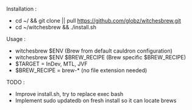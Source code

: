 Installation :
- cd ~/ && git clone || pull https://github.com/globz/witchesbrew.git
- cd ~/witchesbrew && ./install.sh

Usage :
- witchesbrew $ENV (Brew from default cauldron configuration)
- witchesbrew $ENV $BREW_RECIPE (Brew specific $BREW_RECIPE)
- $TARGET = InDev, MTL, JVF
- $BREW_RECIPE = brew-* (no file extension needed)

TODO :
- Improve install.sh, try to replace exec bash
- Implement sudo updatedb on fresh install so it can locate brews
